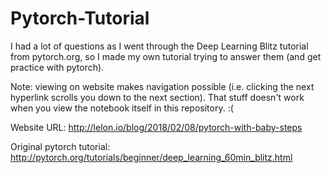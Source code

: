 # Pytorch-Tutorial
I had a lot of questions as I went through the Deep Learning Blitz tutorial from pytorch.org, so I made my own tutorial trying to answer them (and get practice with pytorch).

Note: viewing on website makes navigation possible (i.e. clicking the next hyperlink scrolls you down to the next section). That stuff doesn't work when you view the notebook itself in this repository. :(

Website URL: http://lelon.io/blog/2018/02/08/pytorch-with-baby-steps

Original pytorch tutorial: http://pytorch.org/tutorials/beginner/deep_learning_60min_blitz.html
